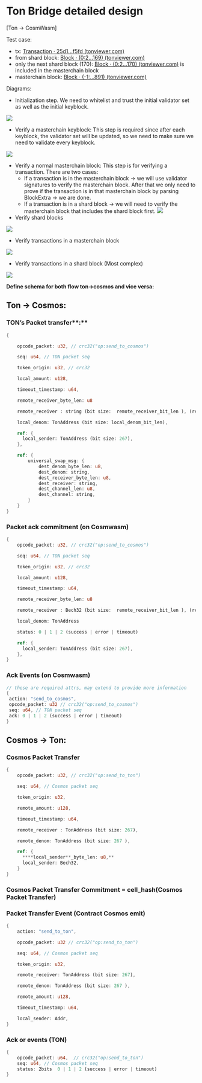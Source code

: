 # Ton Bridge detailed design

[Ton → CosmWasm]

Test case:

- tx: [Transaction · 25d1…f5fd (tonviewer.com)](https://tonviewer.com/transaction/25d1ed22d37fa5ec44b4426f00f33ee3f59e527e8252b9da266172d342c0f5fd)
- from shard block: [Block · (0:2…169) (tonviewer.com)](<https://tonviewer.com/block/(0,2000000000000000,43884169)>)
- only the next shard block (170): [Block · (0:2…170) (tonviewer.com)](<https://tonviewer.com/block/(0,2000000000000000,43884170)>) is included in the masterchain block
- masterchain block: [Block · (-1:…891) (tonviewer.com)](<https://tonviewer.com/block/(-1,8000000000000000,38215891)>)

Diagrams:

- Initialization step. We need to whitelist and trust the initial validator set as well as the initial keyblock.

![](../../../../.gitbook/assets/ton-light-client-initialization.png)

- Verify a masterchain keyblock: This step is required since after each keyblock, the validator set will be updated, so we need to make sure we need to validate every keyblock.

![](../../../../.gitbook/assets/ton-light-client-verify-keyblock.png)

- Verify a normal masterchain block: This step is for verifying a transaction. There are two cases:
  - If a transaction is in the masterchain block → we will use validator signatures to verify the masterchain block. After that we only need to prove if the transaction is in that masterchain block by parsing BlockExtra → we are done.
  - If a transaction is in a shard block → we will need to verify the masterchain block that includes the shard block first.
  ![](../../../../.gitbook/assets/ton-light-client-verify-masterchain-block.png)
- Verify shard blocks

![](../../../../.gitbook/assets/ton-light-client-verify-shard-blocks.png)

- Verify transactions in a masterchain block

![](../../../../.gitbook/assets/ton-light-client-verify-txs-masterchain.png)

- Verify transactions in a shard block (Most complex)

![](../../../../.gitbook/assets/ton-light-client-verify-txs-shards.png)

**Define schema for both flow ton→cosmos and vice versa:**

## Ton → Cosmos:

### TON’s Packet transfer**:**

```rust
{

	opcode_packet: u32, // crc32("op:send_to_cosmos")

	seq: u64, // TON packet seq

	token_origin: u32, // crc32

	local_amount: u128,

	timeout_timestamp: u64,

	remote_receiver_byte_len: u8

	remote_receiver : string (bit size:  remote_receiver_bit_len ), (recovery address)

	local_denom: TonAddress (bit size: local_denom_bit_len),

	ref: {
	  local_sender: TonAddress (bit size: 267),
	},

	ref: {
		universal_swap_msg: {
			dest_denom_byte_len: u8,
			dest_denom: string,
			dest_receiver_byte_len: u8,
			dest_receiver: string,
			dest_channel_len: u8,
			dest_channel: string,
		}
	}
}
```

### Packet ack commitment (on Cosmwasm)

```rust
{
	opcode_packet: u32, // crc32("op:send_to_cosmos")

	seq: u64, // TON packet seq

	token_origin: u32, // crc32

	local_amount: u128,

	timeout_timestamp: u64,

	remote_receiver_byte_len: u8

	remote_receiver : Bech32 (bit size:  remote_receiver_bit_len ), (recovery address)

	local_denom: TonAddress

	status: 0 | 1 | 2 (success | error | timeout)

	ref: {
	  local_sender: TonAddress (bit size: 267),
	},
}
```

### Ack Events (on Cosmwasm)

```rust
// these are required attrs, may extend to provide more information
{
 action: "send_to_cosmos",
 opcode_packet: u32 // crc32("op:send_to_cosmos")
 seq: u64, // TON packet seq
 ack: 0 | 1 | 2 (success | error | timeout)
}
```

## Cosmos → Ton:

### Cosmos Packet Transfer

```rust
{
	opcode_packet: u32, // crc32("op:send_to_ton")

	seq: u64, // Cosmos packet seq

	token_origin: u32,

	remote_amount: u128,

	timeout_timestamp: u64,

	remote_receiver : TonAddress (bit size: 267),

	remote_denom: TonAddress (bit size: 267 ),

	ref: {
	  ****local_sender**_byte_len: u8,**
	  local_sender: Bech32,
	}
}
```

### Cosmos Packet Transfer Commitment = cell_hash(Cosmos Packet Transfer)

### Packet Transfer Event (Contract Cosmos emit)

```rs
{
	action: "send_to_ton",

	opcode_packet: u32 // crc32("op:send_to_ton")

	seq: u64, // Cosmos packet seq

	token_origin: u32,

	remote_receiver: TonAddress (bit size: 267),

	remote_denom: TonAddress (bit size: 267 ),

	remote_amount: u128,

	timeout_timestamp: u64,

	local_sender: Addr,
}
```

### Ack or events (TON)

```rust
{
	opcode_packet: u64,  // crc32("op:send_to_ton")
	seq: u64, // Cosmos packet seq
	status: 2bits  0 | 1 | 2 (success | error | timeout)
}
```

